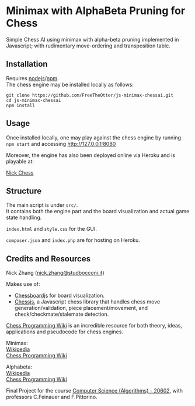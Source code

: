 # Minimax with AlphaBeta Pruning for Chess
Simple Chess AI using minimax with alpha-beta pruning implemented in Javascript; with rudimentary move-ordering and transposition table.

## Installation
Requires [nodejs](https://nodejs.org/en/)/[npm](https://docs.npmjs.com/).\
The chess engine may be installed locally as follows:

``` 
git clone https://github.com/FreeTheOtter/js-minimax-chessai.git
cd js-minimax-chessai
npm install
```

## Usage
Once installed locally, one may play against the chess engine by running `npm start` and accessing http://127.0.0.1:8080

Moreover, the engine has also been deployed online via Heroku and is playable at: 

[Nick Chess](https://nick-chess.herokuapp.com/)

## Structure
The main script is under `src/`.\
It contains both the engine part and the board visualization and actual game state handling.

`index.html` and `style.css` for the GUI.

`composer.json` and `index.php` are for hosting on Heroku.

## Credits and Resources
Nick Zhang (nick.zhang@studbocconi.it)

Makes use of: 
 - [Chessboardjs](https://chessboardjs.com/) for board visualization.
 - [Chessjs](https://github.com/jhlywa/chess.js/blob/master/README.md), a Javascript chess library that handles chess move generation/validation, piece placement/movement, and check/checkmate/stalemate detection.

[Chess Programming Wiki](https://www.chessprogramming.org/) is an incredible resource for both theory, ideas, applications and pseudocode for chess engines.

Minimax:\
[Wikipedia](https://en.wikipedia.org/wiki/Minimax)\
[Chess Programming Wiki](https://www.chessprogramming.org/Minimax)

Alphabeta:\
[Wikipedia](https://en.wikipedia.org/wiki/Alpha%E2%80%93beta_pruning)\
[Chess Programming Wiki](https://www.chessprogramming.org/Alpha-Beta)

Final Project for the course [Computer Science (Algorithms) - 20602](https://didattica.unibocconi.eu/ts/tsn_anteprima.php?cod_ins=20602&anno=2021&IdPag=6164), with professors C.Feinauer and F.Pittorino.

